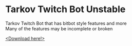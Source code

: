 # Tarkov Twitch Bot Unstable
Tarkov Twitch Bot that has bitbot style features and more  
Many of the features may be incomplete or broken

[<Download here!>](<https://github.com/sprollucy/Tarkov-Twitch-Bot-Working/releases/download/testing-release/Sweat.Bot.First.Release.zip>)

